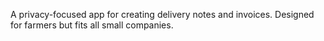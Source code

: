 A privacy-focused app for creating delivery notes and invoices.
Designed for farmers but fits all small companies.
